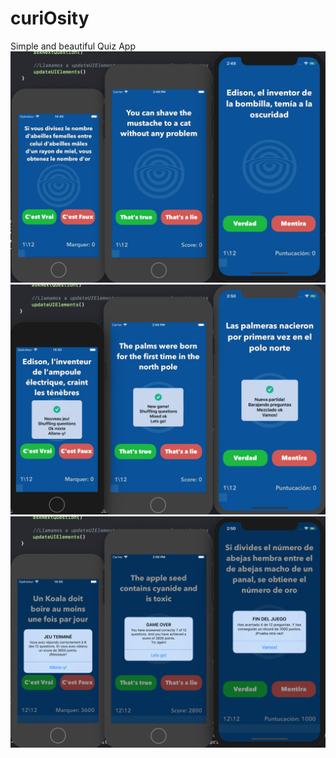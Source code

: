 # curiOsity
Simple and beautiful Quiz App
![](curiOsity/screenshots/curiOsity-idiomas-a.png)
![](curiOsity/screenshots/curiOsity-idiomas-b.png)
![](curiOsity/screenshots/curiOsity-idiomas-c.png)
